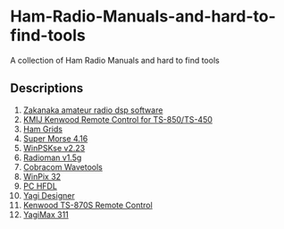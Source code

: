 # Ham-Radio-Manuals-and-hard-to-find-tools
A collection of Ham Radio Manuals and hard to find tools

## Descriptions ##

1) [Zakanaka amateur radio dsp software](zaka124.zip)
2) [KMIJ Kenwood Remote Control for TS-850/TS-450](kmij3_11.zip)
3) [Ham Grids](hgrids05.zip)
4) [Super Morse 4.16](sm416.zip)
5) [WinPSKse v2.23](winpskse223.zip)
6) [Radioman v1.5g](Rmx.exe)
7) [Cobracom Wavetools](wavetools.zip)
8) [WinPix 32](WinPix32Self.zip)
9) [PC HFDL](pchfdl101.zip)
10) [Yagi Designer](ydv21.zip)
11) [Kenwood TS-870S Remote Control](TS870S.zip)
12) [YagiMax 311](yagim311.zip)

